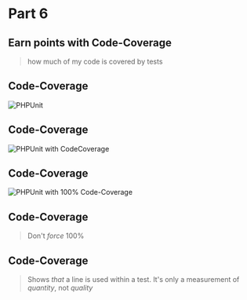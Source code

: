 # Part 6
## Earn points with Code-Coverage

> how much of my code is covered by tests



## Code-Coverage

![PHPUnit](resources/img/phpunit-result_1.png)



## Code-Coverage

![PHPUnit with CodeCoverage](resources/img/phpunit_codecoverage_2.png)




## Code-Coverage

![PHPUnit with 100% Code-Coverage](resources/img/phpunit_codecoverage_1.png)




## Code-Coverage

> Don't *force* 100%




## Code-Coverage

> Shows *that* a line is used within a test.
> It's only a measurement of *quantity*, not *quality*



